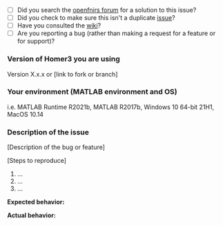 * [ ] Did you search the [openfnirs forum](https://openfnirs.org/community/homer3-forum/) for a solution to this issue?
* [ ] Did you check to make sure this isn't a duplicate [issue](https://github.com/BUNPC/Homer3/issues)?
* [ ] Have you consulted the [wiki](https://github.com/BUNPC/Homer3/wiki)?
* [ ] Are you reporting a bug (rather than making a request for a feature or for support)?

### Version of Homer3 you are using
Version X.x.x
or
[link to fork or branch]

### Your environment (MATLAB environment and OS)
i.e. MATLAB Runtime R2021b, MATLAB R2017b, Windows 10 64-bit 21H1, MacOS 10.14

### Description of the issue
[Description of the bug or feature]

[Steps to reproduce]
1. ...
2. ...
3. ...

**Expected behavior:**

**Actual behavior:**
